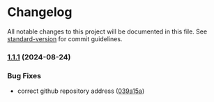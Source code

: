 # Changelog

All notable changes to this project will be documented in this file. See [standard-version](https://github.com/conventional-changelog/standard-version) for commit guidelines.

### [1.1.1](https://github.com/normal-coder/gitee-uniapp-sdk-v5/compare/v1.1.0...v1.1.1) (2024-08-24)


### Bug Fixes

* correct github repository address ([039a15a](https://github.com/normal-coder/gitee-uniapp-sdk-v5/commit/039a15a0ec0254349d30d82008bc0aa2c3c8ff42))
